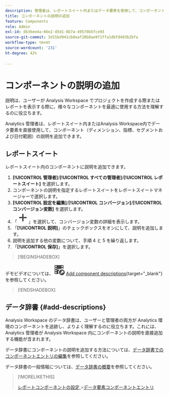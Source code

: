 ```yaml
---
description: 管理者は、レポートスイート内またはデータ要素を使用して、コンポーネントの説明を追加できます。
title: コンポーネントの説明の追加
feature: Components
role: Admin
exl-id: db36ee4a-66e2-45d1-8b7a-49570b5fce93
source-git-commit: 3d15bd941cb8eaf20b8ae9f1ffa1dbfd403b2bfa
workflow-type: tm+mt
source-wordcount: '231'
ht-degree: 42%

---
```


# コンポーネントの説明の追加

説明は、ユーザーが Analysis Workspace でプロジェクトを作成する際またはレポートを表示する際に、様々なコンポーネントを最適に使用する方法を理解するのに役立ちます。

Analytics 管理者は、レポートスイート内またはAnalysis Workspace内でデータ要素を直接使用して、コンポーネント（ディメンション、指標、セグメントおよび日付範囲）の説明を追加できます。

## レポートスイート

レポートスイート内のコンポーネントに説明を追加できます。

1. **[!UICONTROL 管理者]**/**[!UICONTROL すべての管理者]**/**[!UICONTROL レポートスイート]** を選択します。
1. コンポーネントの説明を指定するレポートスイートをレポートスイートマネージャーで選択します。
1. **[!UICONTROL 設定を編集]**/**[!UICONTROL コンバージョン]**/**[!UICONTROL コンバージョン変数]** を選択します。
1. 「![ 追加 ](/help/assets/icons/Add.svg)」を選択して、コンバージョン変数の詳細を表示します。
1. 「**[!UICONTROL 説明]**」のチェックボックスをオンにして、説明を追加します。
1. 説明を追加する他の変数について、手順 4 と 5 を繰り返します。
1. 「**[!UICONTROL 保存]**」を選択します。

>[!BEGINSHADEBOX]

デモビデオについては、![VideoCheckedOut](/help/assets/icons/VideoCheckedOut.svg) [Add component descriptions](https://video.tv.adobe.com/v/39720?quality=12&learn=on&captions=jpn){target="_blank"} を参照してください。

>[!ENDSHADEBOX]


## データ辞書 {#add-descriptions}

Analysis Workspace のデータ辞書は、ユーザーと管理者の両方が Analytics 環境のコンポーネントを追跡し、よりよく理解するのに役立ちます。これには、Analytics 管理者が Analysis Workspace 内にコンポーネントの説明を直接追加する機能が含まれます。

データ辞書にコンポーネントの説明を追加する方法については、[データ辞書でのコンポーネントエントリの編集](/help/analyze/analysis-workspace/components/data-dictionary/edit-entries-data-dictionary.md)を参照してください。

データ辞書の一般情報については、[データ辞書の概要](/help/analyze/analysis-workspace/components/data-dictionary/data-dictionary-overview.md)を参照してください。

>[!MORELIKETHIS]
>
>[ レポートコンポーネントの設定 ](/help/components/vrs/vrs-components.md)
>&#x200B;>[データ要素コンポーネントエントリ ](/help/analyze/analysis-workspace/components/data-dictionary/edit-entries-data-dictionary.md)
>